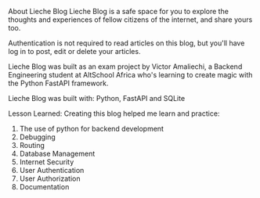 About Lieche Blog
Lieche Blog is a safe space for you to explore the thoughts and experiences of fellow citizens of the internet, and share yours too.

Authentication is not required to read articles on this blog, but you'll have log in to post, edit or delete your articles.

Lieche Blog was built as an exam project by Victor Amaliechi, a Backend Engineering student at AltSchool Africa who's learning to create magic with the Python FastAPI framework.

Lieche Blog was built with:
Python, FastAPI and SQLite

Lesson Learned:
Creating this blog helped me learn and practice:
1. The use of python for backend development
2. Debugging
3. Routing
4. Database Management
5. Internet Security
6. User Authentication
7. User Authorization
8. Documentation
